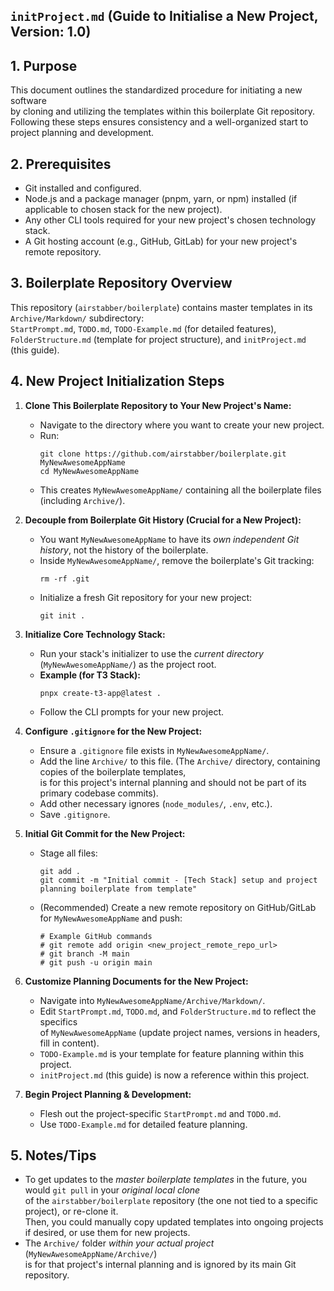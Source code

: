 ## **`initProject.md` (Guide to Initialise a New Project, Version: 1.0)**

## 1. Purpose

This document outlines the standardized procedure for initiating a new software  
 by cloning and utilizing the templates within this boilerplate Git repository.  
Following these steps ensures consistency and a well-organized start to project planning and development.

## 2. Prerequisites

- Git installed and configured.
- Node.js and a package manager (pnpm, yarn, or npm) installed (if applicable to chosen stack for the new project).
- Any other CLI tools required for your new project's chosen technology stack.
- A Git hosting account (e.g., GitHub, GitLab) for your new project's remote repository.

## 3. Boilerplate Repository Overview

This repository (`airstabber/boilerplate`) contains master templates in its `Archive/Markdown/` subdirectory:  
`StartPrompt.md`, `TODO.md`, `TODO-Example.md` (for detailed features),  
 `FolderStructure.md` (template for project structure), and `initProject.md` (this guide).

## 4. New Project Initialization Steps

1.  **Clone This Boilerplate Repository to Your New Project's Name:**

    - Navigate to the directory where you want to create your new project.
    - Run:
      ```
      git clone https://github.com/airstabber/boilerplate.git MyNewAwesomeAppName
      cd MyNewAwesomeAppName
      ```
    - This creates `MyNewAwesomeAppName/` containing all the boilerplate files (including `Archive/`).

2.  **Decouple from Boilerplate Git History (Crucial for a New Project):**

    - You want `MyNewAwesomeAppName` to have its _own independent Git history_, not the history of the boilerplate.
    - Inside `MyNewAwesomeAppName/`, remove the boilerplate's Git tracking:
      ```
      rm -rf .git
      ```
    - Initialize a fresh Git repository for your new project:
      ```
      git init .
      ```

3.  **Initialize Core Technology Stack:**

    - Run your stack's initializer to use the _current directory_ (`MyNewAwesomeAppName/`) as the project root.
    - **Example (for T3 Stack):**
      ```
      pnpx create-t3-app@latest .
      ```
    - Follow the CLI prompts for your new project.

4.  **Configure `.gitignore` for the New Project:**

    - Ensure a `.gitignore` file exists in `MyNewAwesomeAppName/`.
    - Add the line `Archive/` to this file. (The `Archive/` directory, containing copies of the boilerplate templates,  
      is for this project's internal planning and should not be part of its primary codebase commits).
    - Add other necessary ignores (`node_modules/`, `.env`, etc.).
    - Save `.gitignore`.

5.  **Initial Git Commit for the New Project:**

    - Stage all files:
      ```
      git add .
      git commit -m "Initial commit - [Tech Stack] setup and project planning boilerplate from template"
      ```
    - (Recommended) Create a new remote repository on GitHub/GitLab for `MyNewAwesomeAppName` and push:
      ```
      # Example GitHub commands
      # git remote add origin <new_project_remote_repo_url>
      # git branch -M main
      # git push -u origin main
      ```

6.  **Customize Planning Documents for the New Project:**

    - Navigate into `MyNewAwesomeAppName/Archive/Markdown/`.
    - Edit `StartPrompt.md`, `TODO.md`, and `FolderStructure.md` to reflect the specifics  
       of `MyNewAwesomeAppName` (update project names, versions in headers, fill in content).
    - `TODO-Example.md` is your template for feature planning within this project.
    - `initProject.md` (this guide) is now a reference within this project.

7.  **Begin Project Planning & Development:**
    - Flesh out the project-specific `StartPrompt.md` and `TODO.md`.
    - Use `TODO-Example.md` for detailed feature planning.

## 5. Notes/Tips

- To get updates to the _master boilerplate templates_ in the future, you would `git pull` in your _original local clone_  
  of the `airstabber/boilerplate` repository (the one not tied to a specific project), or re-clone it.  
  Then, you could manually copy updated templates into ongoing projects if desired, or use them for new projects.
- The `Archive/` folder _within your actual project_ (`MyNewAwesomeAppName/Archive/`)  
  is for that project's internal planning and is ignored by its main Git repository.
